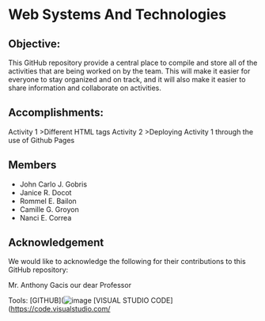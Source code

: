 # Web Systems And Technologies

## Objective:
This GitHub repository provide a central place to compile and store all of the activities that are being worked on by the team. This will make it easier for everyone to stay organized and on track, and it will also make it easier to share information and collaborate on activities.

## Accomplishments:
Activity 1 >Different HTML tags
Activity 2 >Deploying Activity 1 through the use of Github Pages

## Members
- John Carlo J. Gobris
- Janice R. Docot
- Rommel E. Bailon 
- Camille G. Groyon
- Nanci E. Correa
  
## Acknowledgement
We would like to acknowledge the following for their contributions to this GitHub repository:

Mr. Anthony Gacis our dear Professor

Tools:
[GITHUB](![image](https://github.com/gobrisjohncarlo19/Web-Systems-And-Technologies/assets/100465648/829e3e33-dd96-419e-81fc-7d8ea3bc3c16)
[VISUAL STUDIO CODE](https://code.visualstudio.com/




